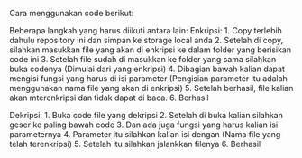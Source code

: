 Cara menggunakan code berikut:

  Beberapa langkah yang harus diikuti antara lain:
    Enkripsi:
      1. Copy terlebih dahulu repository ini dan simpan ke storage local anda
      2. Setelah di copy, silahkan masukkan file yang akan di enkripsi ke dalam folder yang berisikan code ini
      3. Setelah file sudah di masukkan ke folder yang sama silahkan buka codenya (Dimulai dari yang enkripsi)
      4. Dibagian bawah kalian dapat mengisi fungsi yang harus di isi parameter (Pengisian parameter itu adalah menggunakan nama file yang akan di enkripsi)
      5. Setelah berhasil, file kalian akan mterenkripsi dan tidak dapat di baca.
      6. Berhasil

  Dekripsi:
    1. Buka code file yang dekripsi
    2. Setelah di buka kalian silahkan geser ke paling bawah code
    3. Dan ada juga fungsi yang harus kalian isi parameternya
    4. Parameter itu silahkan kalian isi dengan (Nama file yang telah terenkripsi)
    5. Setelah itu silahkan jalankkan filenya
    6. Berhasil
